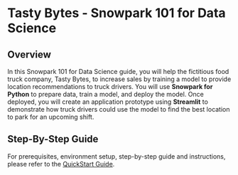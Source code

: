 # Tasty Bytes - Snowpark 101 for Data Science

## Overview

In this Snowpark 101 for Data Science guide, you will help the fictitious food truck company, Tasty Bytes, to increase sales by training a model to provide location recommendations to truck drivers. You will use **Snowpark for Python** to prepare data, train a model, and deploy the model. Once deployed, you will create an application prototype using **Streamlit** to demonstrate how truck drivers could use the model to find the best location to park for an upcoming shift.

## Step-By-Step Guide

For prerequisites, environment setup, step-by-step guide and instructions, please refer to the [QuickStart Guide](https://quickstarts.snowflake.com/guide/tasty_bytes_snowpark_101_for_data_science/index.html).
